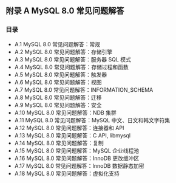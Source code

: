 ## 附录 A MySQL 8.0 常见问题解答

### 目录

- A.1 MySQL 8.0 常见问题解答：常规
- A.2 MySQL 8.0 常见问题解答：存储引擎
- A.3 MySQL 8.0 常见问题解答：服务器 SQL 模式
- A.4 MySQL 8.0 常见问题解答：存储过程和函数
- A.5 MySQL 8.0 常见问题解答：触发器
- A.6 MySQL 8.0 常见问题解答：视图
- A.7 MySQL 8.0 常见问题解答：INFORMATION_SCHEMA
- A.8 MySQL 8.0 常见问题解答：迁移
- A.9 MySQL 8.0 常见问题解答：安全
- A.10 MySQL 8.0 常见问题解答：NDB 集群
- A.11 MySQL 8.0 常见问题解答：MySQL 中文、日文和韩文字符集
- A.12 MySQL 8.0 常见问题解答：连接器和 API
- A.13 MySQL 8.0 常见问题解答：C API, libmysql
- A.14 MySQL 8.0 常见问题解答：复制
- A.15 MySQL 8.0 常见问题解答：MySQL 企业线程池
- A.16 MySQL 8.0 常见问题解答：InnoDB 更改缓冲区
- A.17 MySQL 8.0 常见问题解答：InnoDB 数据静态加密
- A.18 MySQL 8.0 常见问题解答：虚拟化支持